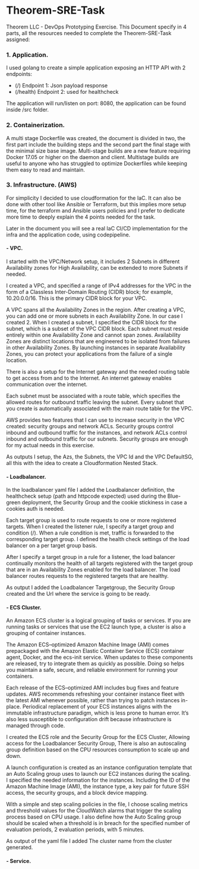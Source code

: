 # Theorem-SRE-Task
Theorem LLC - DevOps Prototyping Exercise. This Document specify in 4 parts, all the resources needed to complete the Theorem-SRE-Task assigned:

### 1. Application.

I used golang to create a simple application exposing an HTTP API with 2 endpoints:
  -  (/) Endpoint 1: Json payload response
  -  (/health) Endpoint 2: used for healthcheck

The application will run/listen on port: 8080, the application can be found inside /src folder.

### 2. Containerization.

A multi stage Dockerfile was created, the document is divided in two, the first part include the building steps and the second part the final stage with the minimal size base image. Multi-stage builds are a new feature requiring Docker 17.05 or higher on the daemon and client. Multistage builds are useful to anyone who has struggled to optimize Dockerfiles while keeping them easy to read and maintain.

### 3. Infrastructure. (AWS)

For simplicity I decided to use cloudformation for the IaC. It can also be done with other tool like Ansible or Terraform, but this implies more setup time, for the terraform and Ansible users policies and I prefer to dedicate more time to deeply explain the 4 points needed for the task.

Later in the document you will see a real IaC CI/CD implementation for the infra and the application code, using codepipeline.

####   - VPC.

I started with the VPC/Network setup, it includes 2 Subnets in different Availability zones for High Availability, can be extended to more Subnets if needed.

I created a VPC, and specified a range of IPv4 addresses for the VPC in the form of a Classless Inter-Domain Routing (CIDR) block; for example, 10.20.0.0/16. This is the primary CIDR block for your VPC.

A VPC spans all the Availability Zones in the region. After creating a VPC, you can add one or more subnets in each Availability Zone. In our case I created 2. When I created a subnet, I specified the CIDR block for the subnet, which is a subset of the VPC CIDR block. Each subnet must reside entirely within one Availability Zone and cannot span zones. Availability Zones are distinct locations that are engineered to be isolated from failures in other Availability Zones. By launching instances in separate Availability Zones, you can protect your applications from the failure of a single location.

There is also a setup for the Internet gateway and the needed routing table to get access from and to the Internet. An internet gateway enables communication over the internet.

Each subnet must be associated with a route table, which specifies the allowed routes for outbound traffic leaving the subnet. Every subnet that you create is automatically associated with the main route table for the VPC.

AWS provides two features that I can use to increase security in the VPC created: security groups and network ACLs. Security groups control inbound and outbound traffic for the instances, and network ACLs control inbound and outbound traffic for our subnets. Security groups are enough for my actual needs in this exercise.

As outputs I setup, the Azs, the Subnets, the VPC Id and the VPC DefaultSG, all this with the idea to create a Cloudformation Nested Stack.

####   - Loadbalancer.

In the loadbalancer yaml file I added the Loadbalancer definition, the healthcheck setup (path and httpcode expected) used during the Blue-green deployment, the Security Group and the cookie stickiness in case a cookies auth is needed.

Each target group is used to route requests to one or more registered targets. When I created the listener rule, I specify a target group and condition (/). When a rule condition is met, traffic is forwarded to the corresponding target group. I defined the health check settings of the load balancer on a per target group basis.

After I specify a target group in a rule for a listener, the load balancer continually monitors the health of all targets registered with the target group that are in an Availability Zones enabled for the load balancer. The load balancer routes requests to the registered targets that are healthy.

As output I added the Loadbalancer Targetgroup, the Security Group created and the Url where the service is going to be ready.

####   - ECS Cluster.

An Amazon ECS cluster is a logical grouping of tasks or services. If you are running tasks or services that use the EC2 launch type, a cluster is also a grouping of container instances. 

The Amazon ECS–optimized Amazon Machine Image (AMI) comes prepackaged with the Amazon Elastic Container Service (ECS) container agent, Docker, and the ecs-init service. When updates to these components are released, try to integrate them as quickly as possible. Doing so helps you maintain a safe, secure, and reliable environment for running your containers.

Each release of the ECS–optimized AMI includes bug fixes and feature updates. AWS recommends refreshing your container instance fleet with the latest AMI whenever possible, rather than trying to patch instances in-place. Periodical replacement of your ECS instances aligns with the immutable infrastructure paradigm, which is less prone to human error. It’s also less susceptible to configuration drift because infrastructure is managed through code.

I created the ECS role and the Security Group for the ECS Cluster, Allowing access for the Loadbalancer Security Group, There is also an autoscaling group definition based on the CPU resources consumption to scale up and down. 

A launch configuration is created as an instance configuration template that an Auto Scaling group uses to launch our EC2 instances during the scaling. I specified the needed information for the instances. Including the ID of the Amazon Machine Image (AMI), the instance type, a key pair for future SSH access, the security groups, and a block device mapping.

With a simple and step scaling policies in the file, I choose scaling metrics and threshold values for the CloudWatch alarms that trigger the scaling process based on CPU usage. I also define how the Auto Scaling group should be scaled when a threshold is in breach for the specified number of evaluation periods, 2 evaluation periods, with 5 minutes.

As output of the yaml file I added The cluster name from the cluster generated.

####   - Service.

